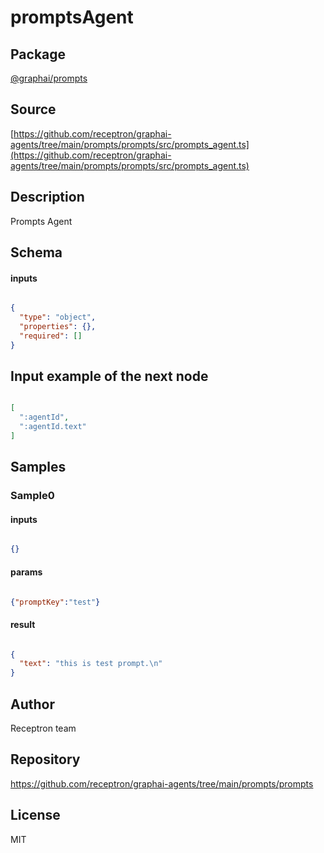 # promptsAgent

## Package
[@graphai/prompts](https://www.npmjs.com/package/@graphai/prompts)
## Source
[https://github.com/receptron/graphai-agents/tree/main/prompts/prompts/src/prompts_agent.ts](https://github.com/receptron/graphai-agents/tree/main/prompts/prompts/src/prompts_agent.ts)

## Description

Prompts Agent

## Schema

#### inputs

```json

{
  "type": "object",
  "properties": {},
  "required": []
}

```

## Input example of the next node

```json

[
  ":agentId",
  ":agentId.text"
]

```

## Samples

### Sample0

#### inputs

```json

{}

```

#### params

```json

{"promptKey":"test"}

```

#### result

```json

{
  "text": "this is test prompt.\n"
}

```

## Author

Receptron team

## Repository

https://github.com/receptron/graphai-agents/tree/main/prompts/prompts

## License

MIT

